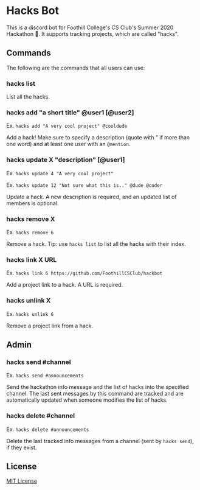 # Hacks Bot

This is a discord bot for Foothill College's CS Club's Summer 2020 Hackathon 💬. It supports tracking projects, which are called "hacks".



## Commands

The following are the commands that all users can use:

### hacks list

List all the hacks.

### hacks add "a short title" @user1 [@user2]

Ex. `hacks add "A very cool project" @cooldude`

Add a hack! Make sure to specify a description (quote with " if more than one word) and at least one user with an `@mention`.


### hacks update X "description" [@user1]

Ex. `hacks update 4 "A very cool project"`

Ex. `hacks update 12 "Not sure what this is.." @dude @coder`

Update a hack. A new description is required, and an updated list of members is optional.


### hacks remove X

Ex. `hacks remove 6`

Remove a hack. Tip: use `hacks list` to list all the hacks with their index.


### hacks link X URL

Ex. `hacks link 6 https://github.com/FoothillCSClub/hackbot`

Add a project link to a hack. A URL is required.


### hacks unlink X

Ex. `hacks unlink 6`

Remove a project link from a hack.



## Admin

### hacks send #channel

Ex. `hacks send #announcements`

Send the hackathon info message and the list of hacks into the specified channel. The last sent messages by this command are tracked and are automatically updated when someone modifies the list of hacks.


### hacks delete #channel

Ex. `hacks delete #announcements`

Delete the last tracked info messages from a channel (sent by `hacks send`), if they exist.



## License

[MIT License](LICENSE)
